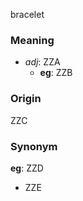 bracelet
### Meaning
+ _adj_: ZZA
	+ __eg__: ZZB

### Origin

ZZC

### Synonym

__eg__: ZZD

+ ZZE


